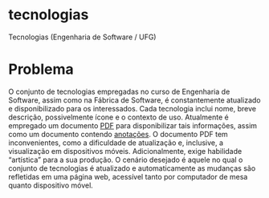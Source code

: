 # tecnologias
Tecnologias (Engenharia de Software / UFG)

# Problema
O conjunto de tecnologias empregadas no curso de Engenharia de Software, assim como na Fábrica de Software, é constantemente atualizado e disponibilizado para os interessados. Cada tecnologia inclui nome, breve descrição, possivelmente ícone e o contexto de uso. Atualmente é empregado um documento [PDF](https://ww2.inf.ufg.br/~fabio/terreno-ferramentas.pdf) para disponibilizar tais informações, assim como um documento contendo [anotações](https://docs.google.com/document/d/1kiniQskETRJu6T3-n5gAvYfKyh11xKVsJ8FkqNSGW6g/edit#heading=h.uwtpzkmp9874). O documento PDF tem inconvenientes, como a dificuldade de atualização e, inclusive, a visualização em dispositivos móveis. Adicionalmente, exige habilidade “artística” para a sua produção. O cenário desejado é aquele no qual o conjunto de tecnologias é atualizado e automaticamente as mudanças são refletidas em uma página web, acessível tanto por computador de mesa quanto dispositivo móvel. 
